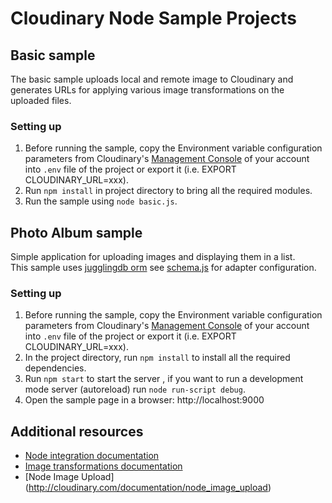 # Cloudinary Node Sample Projects #

## Basic sample

The basic sample uploads local and remote image to Cloudinary and generates URLs for applying various image transformations on the uploaded files.

### Setting up

1. Before running the sample, copy the Environment variable configuration parameters from Cloudinary's [Management Console](https://cloudinary.com/console) of your account into `.env` file of the project or export it (i.e. EXPORT CLOUDINARY_URL=xxx).
1. Run `npm install` in project directory to bring all the required modules. 
1. Run the sample using `node basic.js`.

## Photo Album sample

Simple application for uploading images and displaying them in a list.  
This sample uses [jugglingdb orm](https://github.com/1602/jugglingdb)
see [schema.js](config/schema.js) for adapter configuration.

### Setting up
1. Before running the sample, copy the Environment variable configuration parameters from Cloudinary's [Management Console](https://cloudinary.com/console) of your account into `.env` file of the project or export it (i.e. EXPORT CLOUDINARY_URL=xxx).
1. In the project directory, run `npm install` to install all the required dependencies.
1. Run `npm start` to start the server , if you want to run a
   development mode server (autoreload) run `node run-script debug`.
1. Open the sample page in a browser: http://localhost:9000


## Additional resources ##

* [Node integration documentation](http://cloudinary.com/documentation/node_integration)
* [Image transformations documentation](http://cloudinary.com/documentation/node_image_manipulation)
* [Node Image Upload] (http://cloudinary.com/documentation/node_image_upload)
